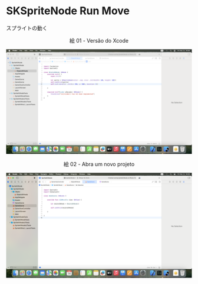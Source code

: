 # SKSpriteNode Run Move

スプライトの動く

<div align="center">
絵 01 - Versão do Xcode
</div>

![](Imagens/SKSpriteNode-Run-Move-Img01.png)

<div align="center">
絵 02 - Abra um novo projeto
</div>

![](Imagens/SKSpriteNode-Run-Move-Img02.png)

